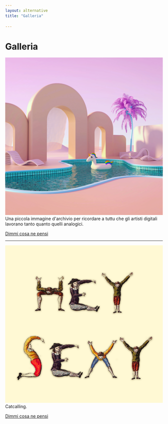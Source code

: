 ```yaml
---
layout: alternative
title: "Galleria"

---
```


# Galleria



![Immagine](imgs/gallery21-07-01.JPG#screen)
Una piccola immagine d'archivio per ricordare a tuttu che gli artisti digitali lavorano tanto quanto quelli analogici.

<a class="button" href="maito:web@zulianis.eu">Dimmi cosa ne pensi</a>

<hr>

![Immagine](imgs/gallery21-06-09.png#screen)
Catcalling.

<a class="button" href="maito:web@zulianis.eu">Dimmi cosa ne pensi</a>